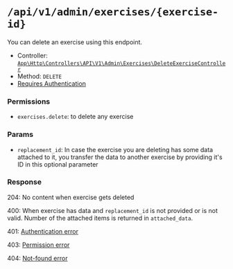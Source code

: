 # `/api/v1/admin/exercises/{exercise-id}`
You can delete an exercise using this endpoint.

- Controller: [`App\Http\Controllers\API\V1\Admin\Exercises\DeleteExerciseController`](../../../../src/app/Http/Controllers/API/V1/Admin/Exercises/DeleteExerciseController.php)
- Method: `DELETE`
- [Requires Authentication](../../auth/login.md#how-to-use-api-token)

### Permissions
- `exercises.delete`: to delete any exercise

### Params

- `replacement_id`: In case the exercise you are deleting has some data attached to it, you transfer the data to another exercise by providing it's ID in this optional parameter

### Response

204: No content when exercise gets deleted

400: When exercise has data and `replacement_id` is not provided or is not valid. Number of the attached items is returned in `attached_data`.

401: [Authentication error](../../authentication-errors.md)

403: [Permission error](../../permission-errors.md)

404: [Not-found error](../../not-found-errors.md)
